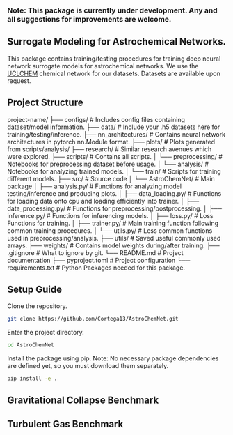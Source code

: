 ### Note: This package is currently under development. Any and all suggestions for improvements are welcome.

## Surrogate Modeling for Astrochemical Networks.
This package contains training/testing procedures for training deep neural network surrogate models for astrochemical networks. We use the [UCLCHEM](https://github.com/uclchem/UCLCHEM) chemical network for our datasets. Datasets are available upon request. 

## Project Structure
project-name/
├── configs/                    # Includes config files containing dataset/model information.
├── data/                       # Include your .h5 datasets here for training/testing/inference.
├── nn_architectures/           # Contains neural network architectures in pytorch nn.Module format.
├── plots/                      # Plots generated from scripts/analysis/
├── research/                   # Similar research avenues which were explored.
├── scripts/                    # Contains all scripts.
│   └── preprocessing/          # Notebooks for preprocessing dataset before usage.
│   └── analysis/               # Notebooks for analyzing trained models.
│   └── train/                  # Scripts for training different models.
├── src/                        # Source code
│   └── AstroChemNet/           # Main package
│       ├── analysis.py/        # Functions for analyzing model testing/inference and producing plots.
│       ├── data_loading.py/    # Functions for loading data onto cpu and loading efficiently into trainer.
│       ├── data_processing.py/ # Functions for preprocessing/postprocessing.
│       ├── inference.py/       # Functions for inferencing models. 
│       ├── loss.py/            # Loss Functions for training.
│       ├── trainer.py/         # Main training function following common training procedures.
│       └── utils.py/           # Less common functions used in preprocessing/analysis.
├── utils/                      # Saved useful commonly used arrays.
├── weights/                    # Contains model weights during/after training.
├── .gitignore                  # What to ignore by git.
└── README.md                   # Project documentation
├── pyproject.toml              # Project configuration
└── requirements.txt            # Python Packages needed for this package.

## Setup Guide
Clone the repository.

```sh
git clone https://github.com/Cortega13/AstroChemNet.git
```

Enter the project directory.

```sh
cd AstroChemNet
```

Install the package using pip. Note: No necessary package dependencies are defined yet, so you must download them separately.

```sh
pip install -e .
```

## Gravitational Collapse Benchmark

## Turbulent Gas Benchmark
<!-- 
In order to validate the results of this model, you must download the dataset. The compressed version of this dataset is 9GB. You can download the dataset by downloading data.zip from the following Google Drive link.
[Click Here to Download Dataset](https://drive.google.com/file/d/1IuEMusFsvDlzqRHD4c5SMUoSv9CJ50gW/view?usp=drive_link)
You must then place data.zip inside the ChemSurrogate folder and extract it using your preferred method. This will create a data/ folder. Inside the data/ folder are two separate hdf5 files, one named uclchem_rawdata_training.h5 and the other uclchem_rawdata_validation.h5. The first holds 60k models and the second holds 20k models. Information on this dataset is discussed below.

If you are lucky and no bugs occured during the installation, then you may now refer to the examples/ folder for example scripts. Here lies the code which generated the plots in the plots/ folder.

## Training/Validation Dataset
The dataset is generated using UCLCHEM. Both datasets are sampled separately since Latin Hypercube Sampling is used. A dataset generation script is included in this repository to replicate results. The datasets use the following initial abundances and physical parameter ranges.

All abundances are normalized to H nuclei abundance.
![Initial Abundances](initial_abundances.jpeg)

These physical parameters are sampled in log space.
| Parameter  | Range (Min, Max) | Units | Notes |
|------------|----------------|--------|------------------------------------------------------------|
| **Density**  | (1e1, 1e6)    | H nuclei per cm³ | Limits arbitrarily chosen. |
| **Radfield** | (1e-3, 1e3)   | Habing field | Limits arbitrarily chosen. |
| **Av**       | (1e-2, 1e4)   | Magnitudes | Limits arbitrarily chosen. |
| **GasTemp**  | (10, 150)     | Kelvin | Grain reactions are too complex below 10K. Ice mostly sublimates at 150K, and UCLChem sets this as a strict constraint. |

![Physical Parameter Sampling](physical_parameter_sampling.png)

60k models were created for training and 20k for validation. The initial abundances are constant for all models, and only the physical parameters are varied. The physical parameters were sampled using latin hypercube sampling in log-space. The Cosmic Ray Ionization Rate is kept constant at 3.0261e-17 ionizations per second. 

With 100 timesteps per model, the total dataset size is 8,000,000 rows of data. Since the model is trained to predict 1-100 timesteps, we can train using all combinations of pairs of abundances. For example (0, 1), (0, 2), (0, 3), (1, 2), (1, 3), (2, 3), ... etc

The validation loss for the results are defined as

loss = abs(actual - predicted) / actual

This loss is calculated for each species and then the mean is calculated. This is calculated for the entire validation set. The species abundances range from 1e-20 to 1. -->
